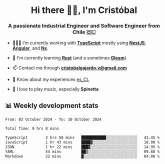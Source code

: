 <h1 align="center">Hi there ✌🏻, I'm Cristóbal</h1>
<h3 align="center">A passionate Industrial Engineer and Software Engineer from Chile 🇨🇱</h3>

- 🧑🏻‍💻 I’m currently working with **[TypeScript](https://www.typescriptlang.org)** mostly using **[NestJS](https://nestjs.com)**, **[Angular](https://angular.io)**, and **[Nx](https://nx.dev)**.

- 🌱 I'm currently learning **[Rust](https://www.rust-lang.org)** (and a sometimes **[Gleam](https://gleam.run/)**)

- 📫 Contact me through **cristobalgajardo.v@gmail.com**

- 📄 Know about my experiences [es_CL](https://bit.ly/cv-cristobal-gajardo)

- 🎸 I love to play music, especially **Spinetta**

## 📊 Weekly development stats

<!--START_SECTION:waka-->

```txt
From: 03 October 2024 - To: 10 October 2024

Total Time: 9 hrs 8 mins

TypeScript        3 hrs 58 mins   ███████████░░░░░░░░░░░░░░   43.45 %
JavaScript        1 hr 43 mins    ████▓░░░░░░░░░░░░░░░░░░░░   18.90 %
JSON              1 hr 22 mins    ███▓░░░░░░░░░░░░░░░░░░░░░   14.95 %
YAML              54 mins         ██▒░░░░░░░░░░░░░░░░░░░░░░   09.88 %
Markdown          22 mins         █░░░░░░░░░░░░░░░░░░░░░░░░   04.00 %
```

<!--END_SECTION:waka-->
